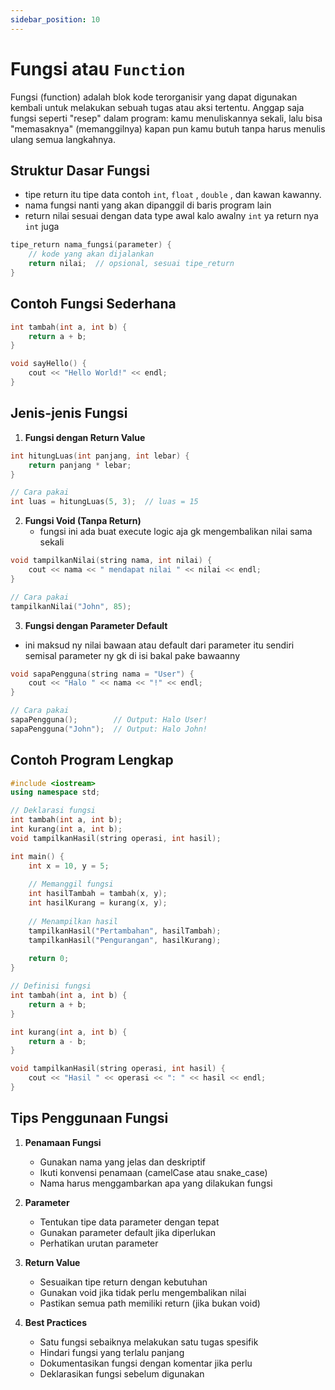 ```yaml
---
sidebar_position: 10
---
```

# Fungsi atau `Function`

Fungsi (function) adalah blok kode terorganisir yang dapat digunakan kembali untuk melakukan sebuah tugas atau aksi tertentu. Anggap saja fungsi seperti "resep" dalam program: kamu menuliskannya sekali, lalu bisa "memasaknya" (memanggilnya) kapan pun kamu butuh tanpa harus menulis ulang semua langkahnya.

## Struktur Dasar Fungsi
- tipe return itu tipe data contoh `int`, `float` , `double` , dan kawan kawanny.
- nama fungsi nanti yang akan dipanggil di baris program lain
- return nilai sesuai dengan data type awal kalo awalny `int` ya return nya `int` juga

```cpp
tipe_return nama_fungsi(parameter) {
    // kode yang akan dijalankan
    return nilai;  // opsional, sesuai tipe_return
}
```

## Contoh Fungsi Sederhana

```cpp
int tambah(int a, int b) {
    return a + b;
}

void sayHello() {
    cout << "Hello World!" << endl;
}
```

## Jenis-jenis Fungsi

1. **Fungsi dengan Return Value**
```cpp
int hitungLuas(int panjang, int lebar) {
    return panjang * lebar;
}

// Cara pakai
int luas = hitungLuas(5, 3);  // luas = 15
```

2. **Fungsi Void (Tanpa Return)**
    - fungsi ini ada buat execute logic aja gk mengembalikan nilai sama sekali
```cpp
void tampilkanNilai(string nama, int nilai) {
    cout << nama << " mendapat nilai " << nilai << endl;
}

// Cara pakai
tampilkanNilai("John", 85);
```

3. **Fungsi dengan Parameter Default**
- ini maksud ny nilai bawaan atau default dari parameter itu sendiri semisal parameter ny gk di isi bakal pake bawaanny 
```cpp
void sapaPengguna(string nama = "User") {
    cout << "Halo " << nama << "!" << endl;
}

// Cara pakai
sapaPengguna();        // Output: Halo User!
sapaPengguna("John");  // Output: Halo John!
```

## Contoh Program Lengkap

```cpp
#include <iostream>
using namespace std;

// Deklarasi fungsi
int tambah(int a, int b);
int kurang(int a, int b);
void tampilkanHasil(string operasi, int hasil);

int main() {
    int x = 10, y = 5;
    
    // Memanggil fungsi
    int hasilTambah = tambah(x, y);
    int hasilKurang = kurang(x, y);
    
    // Menampilkan hasil
    tampilkanHasil("Pertambahan", hasilTambah);
    tampilkanHasil("Pengurangan", hasilKurang);
    
    return 0;
}

// Definisi fungsi
int tambah(int a, int b) {
    return a + b;
}

int kurang(int a, int b) {
    return a - b;
}

void tampilkanHasil(string operasi, int hasil) {
    cout << "Hasil " << operasi << ": " << hasil << endl;
}
```

## Tips Penggunaan Fungsi

1. **Penamaan Fungsi**
   - Gunakan nama yang jelas dan deskriptif
   - Ikuti konvensi penamaan (camelCase atau snake_case)
   - Nama harus menggambarkan apa yang dilakukan fungsi

2. **Parameter**
   - Tentukan tipe data parameter dengan tepat
   - Gunakan parameter default jika diperlukan
   - Perhatikan urutan parameter

3. **Return Value**
   - Sesuaikan tipe return dengan kebutuhan
   - Gunakan void jika tidak perlu mengembalikan nilai
   - Pastikan semua path memiliki return (jika bukan void)

4. **Best Practices**
   - Satu fungsi sebaiknya melakukan satu tugas spesifik
   - Hindari fungsi yang terlalu panjang
   - Dokumentasikan fungsi dengan komentar jika perlu
   - Deklarasikan fungsi sebelum digunakan